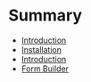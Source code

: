 # Summary

* [Introduction](README.md)
* [Installation](chapter1.md)
* [Introduction](introduction.md)
* [Form Builder](form_builder.md)


